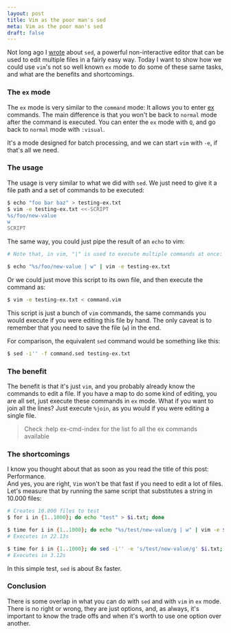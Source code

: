 ```yaml
---
layout: post
title: Vim as the poor man's sed
meta: Vim as the poor man's sed
draft: false
---
```


Not long ago I [wrote](/enough-sed-to-be-useful/) about `sed`, a powerful non-interactive editor that can be used to edit multiple files in a fairly easy way.
Today I want to show how we could use `vim`'s not so well known `ex` mode to do some of these same tasks, and what are the benefits and shortcomings.

### The `ex` mode

The `ex` mode is very similar to the `command` mode: It allows you to enter [ex](http://en.wikipedia.org/wiki/Ex_(text_editor)) commands. The main difference
is that you won't be back to `normal` mode after the command is executed. You can enter the `ex` mode with `Q`, and go back to `normal` mode
with `:visual`.

It's a mode designed for batch processing, and we can start `vim` with `-e`, if that's all we need.

### The usage

The usage is very similar to what we did with `sed`. We just need to give it a file path and a set of commands to be executed:

```bash
$ echo "foo bar baz" > testing-ex.txt
$ vim -e testing-ex.txt <<-SCRIPT
%s/foo/new-value
w
SCRIPT
```

The same way, you could just pipe the result of an `echo` to vim:

```bash
# Note that, in vim, "|" is used to execute multiple commands at once:

$ echo "%s/foo/new-value | w" | vim -e testing-ex.txt
```

Or we could just move this script to its own file, and then execute the command as:

```bash
$ vim -e testing-ex.txt < command.vim
```

This script is just a bunch of `vim` commands, the same commands you would execute if you were editing this file by hand. The only caveat is to remember that you need to
save the file (`w`) in the end.

For comparison, the equivalent `sed` command would be something like this:

```bash
$ sed -i'' -f command.sed testing-ex.txt
```

### The benefit

The benefit is that it's just `vim`, and you probably already know the commands to edit a file. If you have a map to do some kind of editing, you are all set, just execute these commands
in `ex` mode. What if you want to join all the lines? Just execute `%join`, as you would if you were editing a single file.

> Check :help ex-cmd-index for the list fo all the ex commands available

### The shortcomings

I know you thought about that as soon as you read the title of this post: Performance.  
And yes, you are right, `Vim` won't be that fast if you need to edit a lot of files. Let's measure that by running the same script that substitutes a string in 10.000 files:

```bash
# Creates 10.000 files to test
$ for i in {1..1000}; do echo "test" > $i.txt; done

$ time for i in {1..1000}; do echo "%s/test/new-value/g | w" | vim -e $i.txt; done
# Executes in 22.13s

$ time for i in {1..1000}; do sed -i'' -e 's/test/new-value/g' $i.txt; done
# Executes in 3.12s
```

In this simple test, `sed` is about 8x faster.

### Conclusion

There is some overlap in what you can do with `sed` and with `vim` in `ex` mode. There is no right or wrong, they are just options, and, as always, it's important to know
the trade offs and when it's worth to use one option over another.
